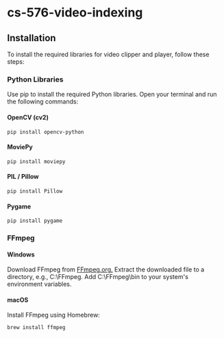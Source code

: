 # cs-576-video-indexing

## Installation

To install the required libraries for video clipper and player, follow these steps:

### Python Libraries

Use pip to install the required Python libraries. Open your terminal and run the following commands:
#### OpenCV (cv2)
```
pip install opencv-python
```
#### MoviePy
```
pip install moviepy
```
#### PIL / Pillow
```
pip install Pillow
```
#### Pygame
```
pip install pygame
```

### FFmpeg
#### Windows
Download FFmpeg from [FFmpeg.org.](https://ffmpeg.org/)
Extract the downloaded file to a directory, e.g., C:\FFmpeg.
Add C:\FFmpeg\bin to your system's environment variables.

#### macOS
Install FFmpeg using Homebrew:
```
brew install ffmpeg
```
